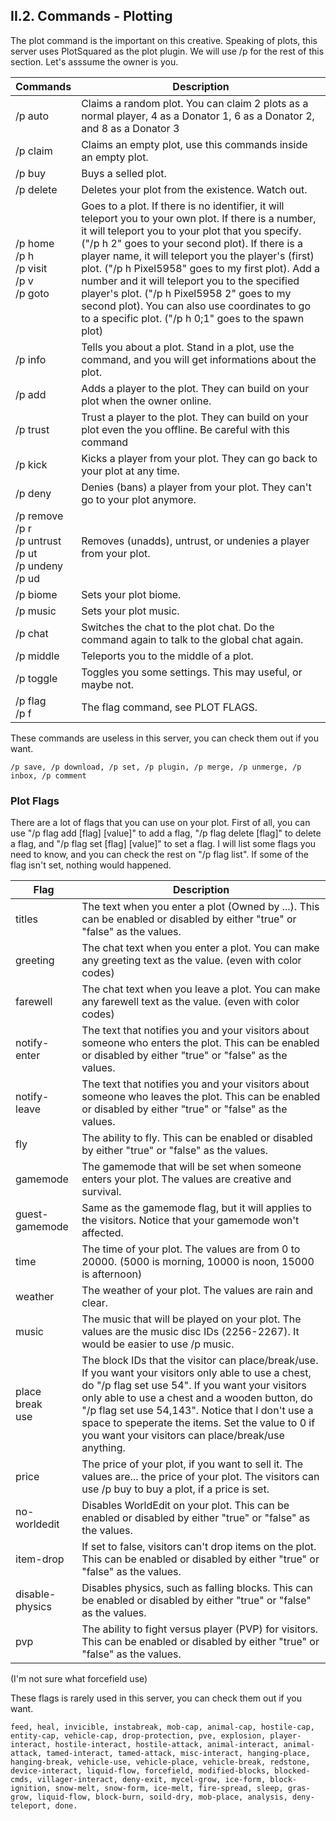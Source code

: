 <h2>II.2. Commands - Plotting</h2>

The plot command is the important on this creative. Speaking of plots, this server uses PlotSquared as the plot plugin. We will use /p for the rest of this section. Let's asssume the owner is you.

| Commands | Description |
| --- | --- |
| /p auto | Claims a random plot. You can claim 2 plots as a normal player, 4 as a Donator 1, 6 as a Donator 2, and 8 as a Donator 3
| /p claim | Claims an empty plot, use this commands inside an empty plot.
| /p buy | Buys a selled plot.
| /p delete | Deletes your plot from the existence. Watch out.
| /p home<br>/p h<br>/p visit<br>/p v<br>/p goto | Goes to a plot. If there is no identifier, it will teleport you to your own plot. If there is a number, it will teleport you to your plot that you specify. ("/p h 2" goes to your second plot). If there is a player name, it will teleport you the player's (first) plot. ("/p h Pixel5958" goes to my first plot). Add a number and it will teleport you to the specified player's plot. ("/p h Pixel5958 2" goes to my second plot). You can also use coordinates to go to a specific plot. ("/p h 0;1" goes to the spawn plot)
| /p info | Tells you about a plot. Stand in a plot, use the command, and you will get informations about the plot.
| /p add | Adds a player to the plot. They can build on your plot when the owner online.
| /p trust | Trust a player to the plot. They can build on your plot even the you offline. Be careful with this command
| /p kick | Kicks a player from your plot. They can go back to your plot at any time.
| /p deny | Denies (bans) a player from your plot. They can't go to your plot anymore.
| /p remove<br>/p r<br>/p untrust<br>/p ut<br>/p undeny<br>/p ud | Removes (unadds), untrust, or undenies a player from your plot.
| /p biome | Sets your plot biome.
| /p music | Sets your plot music.
| /p chat | Switches the chat to the plot chat. Do the command again to talk to the global chat again.
| /p middle | Teleports you to the middle of a plot.
| /p toggle | Toggles you some settings. This may useful, or maybe not.
| /p flag<br>/p f | The flag command, see PLOT FLAGS.


These commands are useless in this server, you can check them out if you want.

```
/p save, /p download, /p set, /p plugin, /p merge, /p unmerge, /p inbox, /p comment
```

### Plot Flags

There are a lot of flags that you can use on your plot. First of all, you can use "/p flag add [flag] [value]" to add a flag, "/p flag delete [flag]" to delete a flag, and "/p flag set [flag] [value]" to set a flag. I will list some flags you need to know, and you can check the rest on "/p flag list". If some of the flag isn't set, nothing would happened.

| Flag | Description |
| --- | ---
| titles |	The text when you enter a plot (Owned by ...). This can be enabled or disabled by either "true" or "false" as the values.
| greeting | The chat text when you enter a plot. You can make any greeting text as the value. (even with color codes)
| farewell | The chat text when you leave a plot. You can make any farewell text as the value. (even with color codes)
| notify-enter | The text that notifies you and your visitors about someone who enters the plot. This can be enabled or disabled by either "true" or "false" as the values.
| notify-leave | The text that notifies you and your visitors about someone who leaves the plot. This can be enabled or disabled by either "true" or "false" as the values.
| fly | The ability to fly. This can be enabled or disabled by either "true" or "false" as the values.
| gamemode | The gamemode that will be set when someone enters your plot. The values are creative and survival.
| guest-gamemode | Same as the gamemode flag, but it will applies to the visitors. Notice that your gamemode won't affected.
| time | The time of your plot. The values are from 0 to 20000. (5000 is morning, 10000 is noon, 15000 is afternoon)
| weather | The weather of your plot. The values are rain and clear.
| music | The music that will be played on your plot. The values are the music disc IDs (2256-2267). It would be easier to use /p music.
| place<br>break<br>use | The block IDs that the visitor can place/break/use. If you want your visitors only able to use a chest, do "/p flag set use 54". If you want your visitors only able to use a chest and a wooden button, do "/p flag set use 54,143". Notice that I don't use a space to speperate the items. Set the value to 0 if you want your visitors can place/break/use anything.
| price | The price of your plot, if you want to sell it. The values are... the price of your plot. The visitors can use /p buy to buy a plot, if a price is set.
| no-worldedit | Disables WorldEdit on your plot. This can be enabled or disabled by either "true" or "false" as the values.
| item-drop | If set to false, visitors can't drop items on the plot. This can be enabled or disabled by either "true" or "false" as the values.
| disable-physics | Disables physics, such as falling blocks. This can be enabled or disabled by either "true" or "false" as the values.
| pvp |	The ability to fight versus player (PVP) for visitors. This can be enabled or disabled by either "true" or "false" as the values.

(I'm not sure what forcefield use)

These flags is rarely used in this server, you can check them out if you want.

```
feed, heal, invicible, instabreak, mob-cap, animal-cap, hostile-cap, entity-cap, vehicle-cap, drop-protection, pve, explosion, player-interact, hostile-interact, hostile-attack, animal-interact, animal-attack, tamed-interact, tamed-attack, misc-interact, hanging-place, hanging-break, vehicle-use, vehicle-place, vehicle-break, redstone, device-interact, liquid-flow, forcefield, modified-blocks, blocked-cmds, villager-interact, deny-exit, mycel-grow, ice-form, block-ignition, snow-melt, snow-form, ice-melt, fire-spread, sleep, gras-grow, liquid-flow, block-burn, soild-dry, mob-place, analysis, deny-teleport, done.
```
